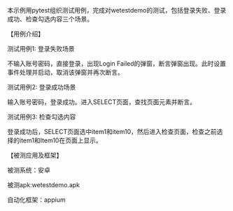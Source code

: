 本示例用pytest组织测试用例，完成对wetestdemo的测试，包括登录失败、登录成功、检查勾选内容三个场景。

【用例介绍】

测试用例1: 登录失败场景

不输入账号密码，直接登录，出现Login Failed的弹窗，断言弹窗出现。此时设置事件处理并启动，取消该弹窗并再次断言。

测试用例2: 登录成功场景

输入账号密码，登录成功。进入SELECT页面，查找页面元素并断言。

测试用例3: 检查勾选内容

登录成功后，SELECT页面选中item1和item10，然后进入检查页面，检查之前选择的item1和Item10在页面上显示。

【被测应用及框架】

被测系统：安卓

被测apk:wetestdemo.apk

自动化框架：appium